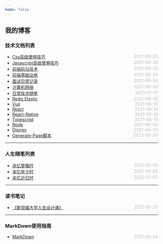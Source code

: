 ```yaml
---
home: false
---
```

## 我的博客
### 技术文档列表
* [Css高级使用技巧](./css)  <span style="color:#bbb; float:right">2021-06-30</span>
* [Javascript高级使用技巧](./javascript)  <span style="color:#bbb; float:right">2021-06-30</span>
* [前端前沿技术](./frontier-technology)  <span style="color:#bbb; float:right">2021-08-30</span>
* [前端基础设施](./fe-sre)  <span style="color:#bbb; float:right">2021-06-30</span>
* [面试日常记录](./fe-interview)  <span style="color:#bbb; float:right">2021-06-30</span>
* [计算机网络](./computer-network)  <span style="color:#bbb; float:right">2021-06-30</span>
* [日常技术随笔](./blog-daily) <span style="color:#bbb; float:right">2021-07-01</span>
* [Redis Elastic](./redis-kafaka-elastic)  <span style="color:#bbb; float:right">2021-06-20</span>
* [Vue](./vue)  <span style="color:#bbb; float:right">2021-06-10</span>
* [React](./react)  <span style="color:#bbb; float:right">2021-06-13</span>
* [React-Native](./react-native)  <span style="color:#bbb; float:right">2021-06-13</span>
* [Typescript](./typescript)  <span style="color:#bbb; float:right">2021-06-15</span>
* [Node](./node)  <span style="color:#bbb; float:right">2021-06-30</span>
* [Django](./django)  <span style="color:#bbb; float:right">2021-06-30</span>
* [Generate-Page脚本](./generate-page)  <span style="color:#bbb; float:right">2023-06-30</span>
--- ---
### 人生随笔列表
*  [余忆童稚时](./self-daily/remind-record)  <span style="color:#bbb; float:right">2021-05-20</span>
*  [余忆年少时](./self-daily/school)  <span style="color:#bbb; float:right">2021-06-20</span>
*  [余忆近日时](./self-daily/daily-log)  <span style="color:#bbb; float:right">2022-01-02</span>
--- ---
### 读书笔记
*  [《斯坦福大学人生设计课》](./book-reading/design-your-life)  <span style="color:#bbb; float:right">2021-05-20</span>
--- ---
### MarkDown使用指南
*  [MarkDown](./blog-daily/use-markdown)  <span style="color:#bbb; float:right">2021-06-24</span>
